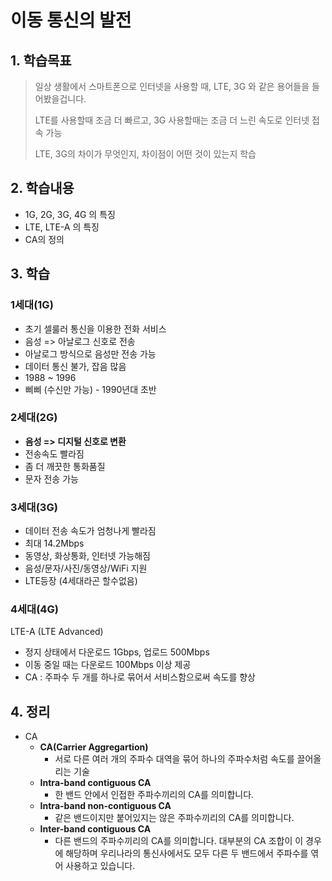 # 이동 통신의 발전



## 1. 학습목표

> 일상 생활에서 스마트폰으로 인터넷을 사용할 때, LTE, 3G 와 같은 용어들을 들어봤을겁니다.
>
> LTE를 사용할때 조금 더 빠르고, 3G 사용할때는 조금 더 느린 속도로 인터넷 접속 가능
>
> LTE, 3G의 차이가 무엇인지, 차이점이 어떤 것이 있는지 학습



## 2. 학습내용

- 1G, 2G, 3G, 4G 의 특징
- LTE, LTE-A 의 특징
- CA의 정의



## 3. 학습

### 1세대(1G)

- 초기 셀룰러 통신을 이용한 전화 서비스
- 음성 => 아날로그 신호로 전송
- 아날로그 방식으로 음성만 전송 가능
- 데이터 통신 불가, 잡음 많음
- 1988 ~ 1996
- 삐삐 (수신만 가능) - 1990년대 초반



### 2세대(2G)

- **음성 => 디지털 신호로 변환**
- 전송속도 빨라짐
- 좀 더 깨끗한 통화품질
- 문자 전송 가능



### 3세대(3G)

- 데이터 전송 속도가 엄청나게 빨라짐
- 최대 14.2Mbps
- 동영상, 화상통화, 인터넷 가능해짐
- 음성/문자/사진/동영상/WiFi 지원
- LTE등장 (4세대라곤 할수없음)



### 4세대(4G)

LTE-A (LTE Advanced)

- 정지 상태에서 다운로드 1Gbps, 업로드 500Mbps
- 이동 중일 때는 다운로드 100Mbps 이상 제공
- CA : 주파수 두 개를 하나로 묶어서 서비스함으로써 속도를 향상





## 4. 정리

- CA
  - **CA(Carrier Aggregartion)**
    - 서로 다른 여러 개의 주파수 대역을 묶어 하나의 주파수처럼 속도를 끌어올리는 기술
  - **Intra-band contiguous CA**
    - 한 밴드 안에서 인접한 주파수끼리의 CA를 의미합니다.
  - **Intra-band non-contiguous CA**
    - 같은 밴드이지만 붙어있지는 않은 주파수끼리의 CA를 의미합니다.
  - **Inter-band contiguous CA**
    - 다른 밴드의 주파수끼리의 CA를 의미합니다. 대부분의 CA 조합이 이 경우에 해당하며 우리나라의 통신사에서도 모두 다른 두 밴드에서 주파수를 엮어 사용하고 있습니다. 